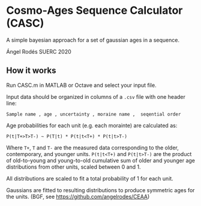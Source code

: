 # Cosmo-Ages Sequence Calculator (CASC)

A simple bayesian approach for a set of gaussian ages in a sequence.

Ángel Rodés
SUERC 2020

## How it works

Run CASC.m in MATLAB or Octave and select your input file.

Input data should be organized in columns of a `.csv` file with one header line:
```
Sample name , age , uncertainty , moraine name ,  seqential order
```

Age probabilities for each unit (e.g. each morainte) are calculated as:
```
P(t|T+>T>T-) ~ P(T|t) * P(t|t<T+) * P(t|t>T-)
```
Where `T+`, `T` and `T-` are the measured data corresponding to the older,
contemporary, and younger units. 
`P(t|t<T+)` and `P(t|t>T-)` are the product of
old-to-young and young-to-old cumulative sum of older and younger 
age distributions from other units, scaled between 0 and 1.

All distributions are scaled to fit a total probability of 1 for each
unit.

Gaussians are fitted to resulting distributions to produce symmetric ages
for the units. (BGF, see https://github.com/angelrodes/CEAA)
